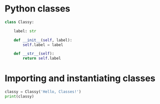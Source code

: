 # Python classes
``` python
class Classy:

    label: str

    def __init__(self, label):
        self.label = label

    def __str__(self):
        return self.label
```

# Importing and instantiating classes
``` python
classy = Classy('Hello, Classes!')
print(classy)
```